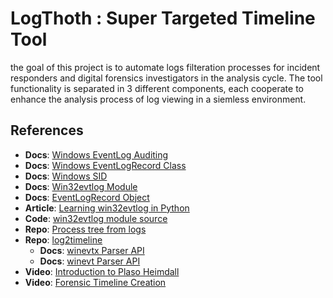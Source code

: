 
# LogThoth : Super Targeted Timeline Tool
the goal of this project is to automate logs filteration processes for incident responders and digital forensics investigators in the analysis cycle. The tool functionality is separated in 3 different components, each cooperate to enhance the analysis process of log viewing in a siemless environment.

References
---
* **Docs**: [Windows EventLog Auditing](https://learn.microsoft.com/en-us/windows/security/threat-protection/auditing/event-4624)
* **Docs**: [Windows EventLogRecord Class](https://learn.microsoft.com/en-us/dotnet/api/system.diagnostics.eventing.reader.eventlogrecord?view=dotnet-plat-ext-7.0)
* **Docs**: [Windows SID](https://learn.microsoft.com/en-us/windows-server/identity/ad-ds/manage/understand-security-identifiers)
* **Docs**: [Win32evtlog Module](https://timgolden.me.uk/pywin32-docs/win32evtlog.html)
* **Docs**: [EventLogRecord Object](https://timgolden.me.uk/pywin32-docs/PyEventLogRecord.html)
* **Article**: [Learning win32evtlog in Python](https://ph20eow.gitbook.io/tech-stuff/silketw/learning-win32evtlog-in-python)
* **Code**: [win32evtlog module source](https://github.com/mhammond/pywin32/blob/main/win32/src/win32evtlog.i)
* **Repo**: [Process tree from logs](https://github.com/williballenthin/process-forest/tree/master)
* **Repo**: [log2timeline](https://github.com/log2timeline/plaso/tree/main/plaso/)
  * **Docs**: [winevtx Parser API](https://plaso.readthedocs.io/en/latest/sources/api/plaso.parsers.html#module-plaso.parsers.winevtx)
  * **Docs**: [winevt Parser API](https://plaso.readthedocs.io/en/latest/sources/api/plaso.parsers.html#plaso.parsers.winevt.WinEvtParser)
* **Video**: [Introduction to Plaso Heimdall](https://www.youtube.com/watch?v=JZGfhd1PNhU)
* **Video**: [Forensic Timeline Creation](https://www.youtube.com/watch?v=JZGfhd1PNhU&t=19s&pp=ygUFcGxhc28%3D)

